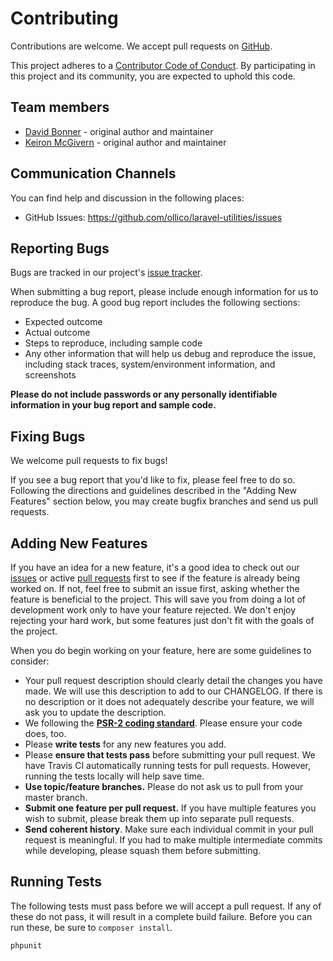 # Contributing

Contributions are welcome. We accept pull requests on [GitHub](https://github.com/ollico/laravel-utilities).

This project adheres to a [Contributor Code of Conduct](https://github.com/ollico/laravel-utilities/blob/master/CODE_OF_CONDUCT.md). By participating in this project and its community, you are expected to uphold this code.

## Team members

* [David Bonner](https://github.com/davidianbonner) - original author and maintainer
* [Keiron McGivern](https://github.com/keironAlgomas) - original author and maintainer

## Communication Channels

You can find help and discussion in the following places:

* GitHub Issues: <https://github.com/ollico/laravel-utilities/issues>

## Reporting Bugs

Bugs are tracked in our project's [issue tracker](https://github.com/ollico/laravel-utilities/issues).

When submitting a bug report, please include enough information for us to reproduce the bug. A good bug report includes the following sections:

* Expected outcome
* Actual outcome
* Steps to reproduce, including sample code
* Any other information that will help us debug and reproduce the issue, including stack traces, system/environment information, and screenshots

**Please do not include passwords or any personally identifiable information in your bug report and sample code.**

## Fixing Bugs

We welcome pull requests to fix bugs!

If you see a bug report that you'd like to fix, please feel free to do so. Following the directions and guidelines described in the "Adding New Features" section below, you may create bugfix branches and send us pull requests.

## Adding New Features

If you have an idea for a new feature, it's a good idea to check out our [issues](https://github.com/ollico/laravel-utilities/issues) or active [pull requests](https://github.com/ollico/laravel-utilities/pulls) first to see if the feature is already being worked on. If not, feel free to submit an issue first, asking whether the feature is beneficial to the project. This will save you from doing a lot of development work only to have your feature rejected. We don't enjoy rejecting your hard work, but some features just don't fit with the goals of the project.

When you do begin working on your feature, here are some guidelines to consider:

* Your pull request description should clearly detail the changes you have made. We will use this description to add to our CHANGELOG. If there is no description or it does not adequately describe your feature, we will ask you to update the description.
* We following the **[PSR-2 coding standard](http://www.php-fig.org/psr/psr-2/)**. Please ensure your code does, too.
* Please **write tests** for any new features you add.
* Please **ensure that tests pass** before submitting your pull request. We have Travis CI automatically running tests for pull requests. However, running the tests locally will help save time.
* **Use topic/feature branches.** Please do not ask us to pull from your master branch.
* **Submit one feature per pull request.** If you have multiple features you wish to submit, please break them up into separate pull requests.
* **Send coherent history**. Make sure each individual commit in your pull request is meaningful. If you had to make multiple intermediate commits while developing, please squash them before submitting.

## Running Tests

The following tests must pass before we will accept a pull request. If any of these do not pass, it will result in a complete build failure. Before you can run these, be sure to `composer install`.

```
phpunit
```
